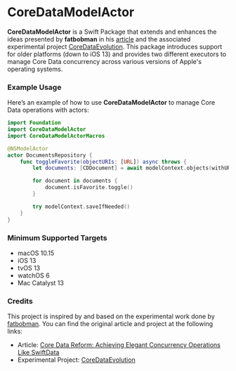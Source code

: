 # CoreDataModelActor

**CoreDataModelActor** is a Swift Package that extends and enhances the ideas presented by **fatbobman** in his [article](https://fatbobman.com/en/posts/core-data-reform-achieving-elegant-concurrency-operations-like-swiftdata/) and the associated experimental project [CoreDataEvolution](https://github.com/fatbobman/CoreDataEvolution). This package introduces support for older platforms (down to iOS 13) and provides two different executors to manage Core Data concurrency across various versions of Apple's operating systems.

### Example Usage

Here’s an example of how to use **CoreDataModelActor** to manage Core Data operations with actors:

```swift
import Foundation
import CoreDataModelActor
import CoreDataModelActorMacros

@NSModelActor
actor DocumentsRepository {
    func toggleFavorite(objectURIs: [URL]) async throws {
        let documents: [CDDocument] = await modelContext.objects(withURIRepresentations: objectURIs)

        for document in documents {
            document.isFavorite.toggle()
        }

        try modelContext.saveIfNeeded()
    }
}
```

### Minimum Supported Targets

- macOS 10.15
- iOS 13
- tvOS 13
- watchOS 6
- Mac Catalyst 13

### Credits

This project is inspired by and based on the experimental work done by [fatbobman](https://github.com/fatbobman). You can find the original article and project at the following links:

- Article: [Core Data Reform: Achieving Elegant Concurrency Operations Like SwiftData](https://fatbobman.com/en/posts/core-data-reform-achieving-elegant-concurrency-operations-like-swiftdata/)
- Experimental Project: [CoreDataEvolution](https://github.com/fatbobman/CoreDataEvolution)
